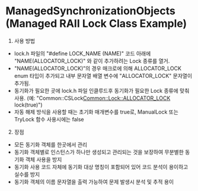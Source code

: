 # ManagedSynchronizationObjects (Managed RAII Lock Class Example)

1. 사용 방법
- lock.h 파일의 "#define LOCK_NAME (NAME)" 코드 아래에 "NAME(ALLOCATOR_LOCK)" 와 같이 추가하려는 Lock 종류를 열거.
- "NAME(ALLOCATOR_LOCK)”의 경우 매크로에 의해 ALLOCATOR_LOCK enum 타입이 추가되고 내부 문자열 배열 변수에 "ALLOCATOR_LOCK" 문자열이 추가됨.
- 동기화가 필요한 곳에 lock.h 파일 인클루드후 동기화가 필요한 Lock 종류에 맞춰 사용. (예: "Common::CSLock<Common::Lock::ALLOCATOR_LOCK> lock(true)")
- 자동 해제 방식을 사용할 때는 초기화 매개변수를 true로, ManualLock 또는 TryLock 함수 사용시에는 false

2. 장점
- 모든 동기화 객체를 한곳에서 관리
- 동기화 객체별로 인스턴스가 하나만 생성되고 관리되는 것을 보장하여 무분별한 동기화 객체 사용을 방지
- 동기화 사용 코드 자체에 동기화 대상 명칭이 포함되어 있어 코드 분석이 용이하고 실수를 방지
- 동기화 객체의 이름 문자열을 출력 가능하여 문제 발생시 분석 및 추적 용이
